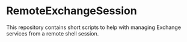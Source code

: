 # RemoteExchangeSession
This repository contains short scripts to help with managing Exchange services from a remote shell session.
